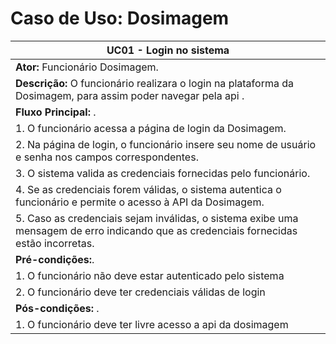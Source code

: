 # Caso de Uso: Dosimagem
| **UC01 - Login no sistema** |
|---|
| **Ator:** Funcionário Dosimagem.|
| **Descrição:** O funcionário realizara o login na plataforma da Dosimagem, para assim poder navegar pela api . |
| **Fluxo Principal:** . |
| 1. O funcionário acessa a página de login da Dosimagem.
| 2. Na página de login, o funcionário insere seu nome de usuário e senha nos campos correspondentes.
| 3. O sistema valida as credenciais fornecidas pelo funcionário.
| 4. Se as credenciais forem válidas, o sistema autentica o funcionário e permite o acesso à API da Dosimagem.
| 5. Caso as credenciais sejam inválidas, o sistema exibe uma mensagem de erro indicando que as credenciais fornecidas estão incorretas.
| **Pré-condições:**. |
| 1. O funcionário não deve estar autenticado pelo sistema |
| 2. O funcionário deve ter credenciais válidas de login |
| **Pós-condições:** . |
| 1. O funcionário deve ter livre acesso a api da dosimagem |
